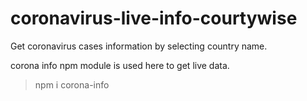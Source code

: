 # coronavirus-live-info-courtywise
Get coronavirus cases information by selecting country name.

corona info npm module is used here to get live data.
>npm i corona-info

